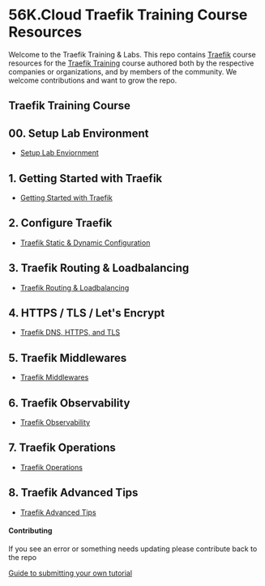 # 56K.Cloud Traefik Training Course Resources

Welcome to the Traefik Training & Labs. This repo contains [Traefik](https://containo.us/traefik/) course resources for the [Traefik Training](https://www.thebyte.io/traefik-training) course authored both by the respective companies or organizations, and by members of the community. We welcome contributions and want to grow the repo.

## Traefik Training Course

## 00. Setup Lab Environment
* [Setup Lab Enviornment](./00-Setup-Lab-Environment/setup.md)

## 1. Getting Started with Traefik
* [Getting Started with Traefik](./01-Traefik-Overview/traefik_overview.md)

## 2. Configure Traefik 
* [Traefik Static & Dynamic Configuration](./02-Configure-Traefik/traefik-configuration.md)

## 3. Traefik Routing & Loadbalancing
* [Traefik Routing & Loadbalancing](./03-Routers-and-Services/traefik-routers-and-services.md)

## 4. HTTPS / TLS / Let's Encrypt
* [Traefik DNS, HTTPS, and TLS](./04-HTTPS-TLS/traefik-https-tls.md)

 ## 5. Traefik Middlewares
* [Traefik Middlewares](./05-Middlewares/traefik-middlewares.md)

## 6. Traefik Observability
* [Traefik Observability](./06-Observability/traefik-observability.md)


## 7. Traefik Operations
* [Traefik Operations](./07-Operations/traefik-operations.md)

## 8. Traefik Advanced Tips
* [Traefik Advanced Tips](./08-Advanced-Tips/traefik-advanced-tips.md)
<!-- 
## 9. Traefik Resources
* [Traefik Resources](./02-Traefik-Overview/traefik_configuration.md) -->


#### Contributing

If you see an error or something needs updating please contribute back to the repo

[Guide to submitting your own tutorial](contribute.md)


